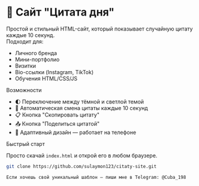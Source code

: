 # 🌟 Сайт "Цитата дня"

Простой и стильный HTML-сайт, который показывает случайную цитату каждые 10 секунд.  
Подходит для:
- Личного бренда
- Мини-портфолио
- Визитки
- Bio-ссылки (Instagram, TikTok)
- Обучения HTML/CSS/JS

 Возможности

- 🌓 Переключение между тёмной и светлой темой
- 🔁 Автоматическая смена цитаты каждые 10 секунд
- 📋 Кнопка "Скопировать цитату"
- 📤 Кнопка "Поделиться цитатой"
- 📱 Адаптивный дизайн — работает на телефоне


 Быстрый старт

Просто скачай `index.html` и открой его в любом браузере.

```bash
git clone https://github.com/sulaymon123/citaty-site.git

Если хочешь свой уникальный шаблон — пиши мне в Telegram: @Cuba_198

